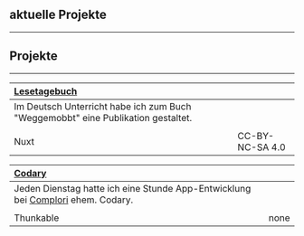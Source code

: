 ## aktuelle Projekte
---------------------

## Projekte
----------------
| [Lesetagebuch](/lesetagebuch) | |
| :------ | :------ |
| Im Deutsch Unterricht habe ich zum Buch "Weggemobbt" eine Publikation gestaltet. | |
| |
| Nuxt | CC-BY-NC-SA 4.0 |

| [Codary](/codary-app) | |
| :------ | :------ |
| Jeden Dienstag hatte ich eine Stunde App-Entwicklung bei [Complori](https://complori.com/) ehem. Codary. | |
| |
| Thunkable | none |